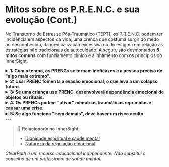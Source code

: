 # Mitos sobre os P.R.E.N.C. e sua evolução (Cont.)

No Transtorno de Estresse Pós-Traumático (TEPT), os P.R.E.N.C. podem ter incidência em aspectos da vida, uma crença que costuma surgir do medo ao desconhecido, da medicalização excessiva ou do estigma em relação às estratégias não tradicionais de autocuidado. A seguir, são desmontados **5 mitos comuns** com fundamento clínico e alinhamento com os princípios do InnerSight.

<details>
<summary><strong>1: Com o tempo, os PRENCs se tornam ineficazes e a pessoa precisa de "algo mais extremo".</strong></summary>

<strong>Realidade:</strong> A eficácia de um PRENC pode variar com o tempo, como qualquer ferramenta. Mas isso não significa que "evolua para algo pior"; simplesmente indica a necessidade de ajustar a estratégia, algo normal em qualquer processo de crescimento emocional.
</details>

<details>
<summary><strong>2: Usar PRENC fomenta a evasão emocional, o que leva a um colapso futuro.</strong></summary>

<strong>Realidade:</strong> Os PRENCs bem aplicados não evitam emoções, mas ajudam a <em>regular a intensidade</em> para poder processá-las sem colapsar. Evitar a dor é diferente de modulá-la. A regulação consciente é um passo prévio ao processamento, não uma fuga.
</details>

<details>
<summary><strong>3: Se uma criança usa PRENC, desenvolverá dependência emocional de objetos ou rituais.</strong></summary>

<strong>Realidade:</strong> As crianças usam objetos transicionais de forma natural (pelúcias, cobertores). Os PRENCs adaptados à sua idade fomentam a autorregulação e a segurança interna. Com apoio, estes se internalizam com o tempo, não se cronificam como dependências patológicas.
</details>

<details>
<summary><strong>4: Os PRENCs podem "ativar" memórias traumáticas reprimidas e causar uma crise.</strong></summary>

<strong>Realidade:</strong> Alguns PRENCs sensoriais (como certos odores ou sons) poderiam atuar como desencadeantes, mas isso não é culpa do PRENC em si, mas da natureza do trauma. Por isso é fundamental escolher PRENCs com autoconhecimento ou orientação profissional. A maioria está desenhada justamente para <em>prevenir</em> revivescências, não provocá-las.
</details>

<details>
<summary><strong>5: Se algo funciona "bem demais", deve haver um risco oculto.</strong></summary>

<strong>Realidade:</strong> Esta crença reflete um viés cultural contra o alívio emocional acessível. Nem tudo o que é simples é perigoso. Muitos PRENCs funcionam porque se alinham com necessidades humanas básicas: segurança, conexão sensorial, ritmo, simbolismo. Sua eficácia não implica armadilha nem consequência oculta.
</details>
---

> 🔗 **Relacionado no InnerSight**:  
> - [Dignidade espiritual e saúde mental](https://inner-clarity.github.io/InnerSight/pt#dignidade-espiritual-e-saúde-mental)  
> - [Natureza da regulação emocional](https://inner-clarity.github.io/InnerSight/pt#natureza-da-regulação-emocional)

*ClearPath é um recurso educacional independente. Não substitui o conselho de um profissional de saúde mental.*

